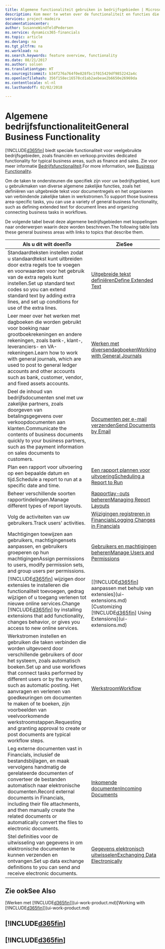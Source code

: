 ```yaml
---
title: Algemene functionaliteit gebruiken in bedrijfsgebieden | Microsoft Docs
description: Kom meer te weten over de functionaliteit en functies die worden gebruikt in bedrijfsgebieden in Finance and Operations, Business edition.
services: project-madeira
documentationcenter: 
author: SusanneWindfeldPedersen
ms.service: dynamics365-financials
ms.topic: article
ms.devlang: na
ms.tgt_pltfrm: na
ms.workload: na
ms.search.keywords: feature overview, functionality
ms.date: 08/21/2017
ms.author: solsen
ms.translationtype: HT
ms.sourcegitcommit: b34f276a764f0e828fbc1f015429df9852242a4c
ms.openlocfilehash: 356f158ec16578cd1ab2aebeae2b6650e26969da
ms.contentlocale: nl-nl
ms.lasthandoff: 02/02/2018

---
```

# <a name="general-business-functionality"></a><span data-ttu-id="430de-103">Algemene bedrijfsfunctionaliteit</span><span class="sxs-lookup"><span data-stu-id="430de-103">General Business Functionality</span></span>
[!INCLUDE[d365fin](includes/d365fin_md.md)] <span data-ttu-id="430de-104"> biedt speciale functionaliteit voor veelgebruikte bedrijfsgebieden, zoals financiën en verkoop.</span><span class="sxs-lookup"><span data-stu-id="430de-104">provides dedicated functionality for typical business areas, such as finance and sales.</span></span> <span data-ttu-id="430de-105">Zie voor meer informatie [Bedrijfsfunctionaliteit](madeira-business-functionality.md).</span><span class="sxs-lookup"><span data-stu-id="430de-105">For more information, see [Business Functionality](madeira-business-functionality.md).</span></span>

<span data-ttu-id="430de-106">Om de taken te ondersteunen die specifiek zijn voor uw bedrijfsgebied, kunt u gebruikmaken van diverse algemene zakelijke functies, zoals het definiëren van uitgebreide tekst voor documentregels en het organiseren van verbindende zakelijke taken in werkstromen.</span><span class="sxs-lookup"><span data-stu-id="430de-106">To support those business area-specific tasks, you can use a variety of general business functionality, such as defining extended text for document lines and organizing connecting business tasks in workflows.</span></span>



<span data-ttu-id="430de-107">De volgende tabel bevat deze algemene bedrijfsgebieden met koppelingen naar onderwerpen waarin deze worden beschreven.</span><span class="sxs-lookup"><span data-stu-id="430de-107">The following table lists these general business areas with links to topics that describe them.</span></span>

| <span data-ttu-id="430de-108">Als u dit wilt doen</span><span class="sxs-lookup"><span data-stu-id="430de-108">To</span></span> | <span data-ttu-id="430de-109">Zie</span><span class="sxs-lookup"><span data-stu-id="430de-109">See</span></span> |
| --- | --- |
| <span data-ttu-id="430de-110">Standaardteksten instellen zodat u standaardtekst kunt uitbreiden door extra regels toe te voegen en voorwaarden voor het gebruik van de extra regels kunt instellen.</span><span class="sxs-lookup"><span data-stu-id="430de-110">Set up standard text codes so you can extend standard text by adding extra lines, and set up conditions for use of the extra lines.</span></span> |[<span data-ttu-id="430de-111">Uitgebreide tekst definiëren</span><span class="sxs-lookup"><span data-stu-id="430de-111">Define Extended Text</span></span>](ui-how-define-ext-text.md) |
| <span data-ttu-id="430de-112">Leer meer over het werken met dagboeken die worden gebruikt voor boeking naar grootboekrekeningen en andere rekeningen, zoals bank-, klant-, leveranciers- en VA-rekeningen.</span><span class="sxs-lookup"><span data-stu-id="430de-112">Learn how to work with general journals, which are used to post to general ledger accounts and other accounts such as bank, customer, vendor, and fixed assets accounts.</span></span> |[<span data-ttu-id="430de-113">Werken met diversendagboeken</span><span class="sxs-lookup"><span data-stu-id="430de-113">Working with General Journals</span></span>](ui-work-general-journals.md) |
| <span data-ttu-id="430de-114">Deel de inhoud van bedrijfsdocumenten snel met uw zakelijke partners, zoals doorgeven van betalingsgegevens over verkoopdocumenten aan klanten.</span><span class="sxs-lookup"><span data-stu-id="430de-114">Communicate the contents of business documents quickly to your business partners, such as the payment information on sales documents to customers.</span></span> |[<span data-ttu-id="430de-115">Documenten per e-mail verzenden</span><span class="sxs-lookup"><span data-stu-id="430de-115">Send Documents by Email</span></span>](ui-how-send-documents-email.md) |
| <span data-ttu-id="430de-116">Plan een rapport voor uitvoering op een bepaalde datum en tijd.</span><span class="sxs-lookup"><span data-stu-id="430de-116">Schedule a report to run at a specific date and time.</span></span> |[<span data-ttu-id="430de-117">Een rapport plannen voor uitvoering</span><span class="sxs-lookup"><span data-stu-id="430de-117">Scheduling a Report to Run</span></span>](ui-work-report.md#ScheduleReport) |
| <span data-ttu-id="430de-118">Beheer verschillende soorten rapportindelingen.</span><span class="sxs-lookup"><span data-stu-id="430de-118">Manage different types of report layouts.</span></span> |[<span data-ttu-id="430de-119">Rapportlay-outs beheren</span><span class="sxs-lookup"><span data-stu-id="430de-119">Managing Report Layouts</span></span>](ui-manage-report-layouts.md) |
| <span data-ttu-id="430de-120">Volg de activiteiten van uw gebruikers.</span><span class="sxs-lookup"><span data-stu-id="430de-120">Track users' activities.</span></span>|[<span data-ttu-id="430de-121">Wijzigingen registreren in Financials</span><span class="sxs-lookup"><span data-stu-id="430de-121">Logging Changes in Financials</span></span>](across-log-changes.md)|
|<span data-ttu-id="430de-122">Machtigingen toewijzen aan gebruikers, machtigingensets aanpassen, en gebruikers groeperen op hun machtigingen</span><span class="sxs-lookup"><span data-stu-id="430de-122">Assign permissions to users, modify permission sets, and group users per permissions.</span></span>|[<span data-ttu-id="430de-123">Gebruikers en machtigingen beheren</span><span class="sxs-lookup"><span data-stu-id="430de-123">Manage Users and Permissions</span></span>](ui-how-users-permissions.md)|
| <span data-ttu-id="430de-124">[!INCLUDE[d365fin](includes/d365fin_md.md)] wijzigen door extensies te installeren die functionaliteit toevoegen, gedrag wijzigen of u toegang verlenen tot nieuwe online services.</span><span class="sxs-lookup"><span data-stu-id="430de-124">Change [!INCLUDE[d365fin](includes/d365fin_md.md)] by installing extensions that add functionality, changes behavior, or gives you access to new online services.</span></span> |<span data-ttu-id="430de-125">[[!INCLUDE[d365fin](includes/d365fin_md.md)] aanpassen met behulp van extensies](ui-extensions.md)</span><span class="sxs-lookup"><span data-stu-id="430de-125">[Customizing [!INCLUDE[d365fin](includes/d365fin_md.md)] Using Extensions](ui-extensions.md)</span></span> |
|<span data-ttu-id="430de-126">Werkstromen instellen en gebruiken die taken verbinden die worden uitgevoerd door verschillende gebruikers of door het systeem, zoals automatisch boeken.</span><span class="sxs-lookup"><span data-stu-id="430de-126">Set up and use workflows that connect tasks performed by different users or by the system, such as automatic posting.</span></span> <span data-ttu-id="430de-127">Het aanvragen en verlenen van goedkeuringen om documenten te maken of te boeken, zijn voorbeelden van veelvoorkomende werkstroomstappen.</span><span class="sxs-lookup"><span data-stu-id="430de-127">Requesting and granting approval to create or post documents are typical workflow steps.</span></span>|[<span data-ttu-id="430de-128">Werkstroom</span><span class="sxs-lookup"><span data-stu-id="430de-128">Workflow</span></span>](across-workflow.md)|
|<span data-ttu-id="430de-129">Leg externe documenten vast in Financials, inclusief de bestandsbijlagen, en maak vervolgens handmatig de gerelateerde documenten of converteer de bestanden automatisch naar elektronische documenten.</span><span class="sxs-lookup"><span data-stu-id="430de-129">Record external documents in Financials, including their file attachments, and then manually create the related documents or automatically convert the files to electronic documents.</span></span>|[<span data-ttu-id="430de-130">Inkomende documenten</span><span class="sxs-lookup"><span data-stu-id="430de-130">Incoming Documents</span></span>](across-income-documents.md)|
| <span data-ttu-id="430de-131">Stel definities voor de uitwisseling van gegevens in om elektronische documenten te kunnen verzenden en ontvangen.</span><span class="sxs-lookup"><span data-stu-id="430de-131">Set up data exchange definitions to you can send and receive electronic documents.</span></span> |[<span data-ttu-id="430de-132">Gegevens elektronisch uitwisselen</span><span class="sxs-lookup"><span data-stu-id="430de-132">Exchanging Data Electronically</span></span>](across-data-exchange.md) |

## <a name="see-also"></a><span data-ttu-id="430de-133">Zie ook</span><span class="sxs-lookup"><span data-stu-id="430de-133">See Also</span></span>
<span data-ttu-id="430de-134">[Werken met [!INCLUDE[d365fin](includes/d365fin_md.md)]](ui-work-product.md)</span><span class="sxs-lookup"><span data-stu-id="430de-134">[Working with [!INCLUDE[d365fin](includes/d365fin_md.md)]](ui-work-product.md)</span></span>

## [!INCLUDE[d365fin](includes/free_trial_md.md)]  
## [!INCLUDE[d365fin](includes/training_link_md.md)]

